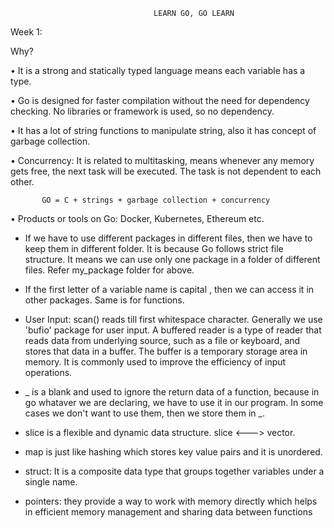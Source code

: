                                     LEARN GO, GO LEARN


Week 1:


Why?

•	It is a strong and statically typed language means each variable has a type.

•	Go is designed for faster compilation without the need for dependency checking. No libraries or framework is  used, so no dependency.

•	It has a lot of string functions to manipulate string, also it has concept of garbage collection.

•	Concurrency: It is related to multitasking, means whenever any memory gets free, the next task will be executed. The task is not dependent to each other.

           GO = C + strings + garbage collection + concurrency

•	Products or tools on Go: Docker, Kubernetes, Ethereum etc.


* If we have to use different packages in different files, then we have to keep them in different folder. It is because Go follows strict file structure. It means we can use only one package in a folder of different files. 
Refer my_package folder for above.

* If the first letter of a variable name is capital , then we can access it in other packages. Same is for functions.

* User Input: scan() reads till first whitespace character. Generally we use 'bufio' package for user input. A buffered reader is a type of reader that reads data from underlying source, such as a file or keyboard, and stores that data in a buffer. The buffer is a temporary storage area in memory. It is commonly used to improve the efficiency of input operations.

* _ is a blank and used to ignore the return data of a function, because in go whataver we are declaring, we have to use it in our program. In some cases we don't want to use them, then we store them in _.

* slice is a flexible and dynamic data structure. slice <---> vector.

* map is just like hashing which stores key value pairs and it is unordered.

* struct: It is a composite data type that groups together variables under a single name.

* pointers: they provide a way to work with memory directly which helps in efficient memory management and sharing data between functions